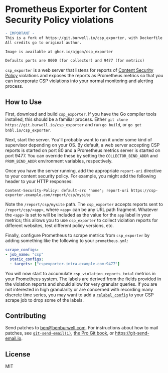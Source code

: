 # Prometheus Exporter for Content Security Policy violations

```diff
- IMPORTANT -
This is a fork of https://git.burwell.io/csp_exporter, with Dockerfile added.
All credits go to original author.

Image is available at ghcr.io/ajgon/csp_exporter

Defaults ports are 8000 (for collector) and 9477 (for metrics)
```

`csp_exporter` is a web server that listens for reports of [Content Security
Policy][csp] violations and exposes the reports as Prometheus metrics so that
you can incorporate CSP violations into your normal monitoring and alerting
process.

## How to Use

First, download and build `csp_exporter`. If you have the Go compiler tools
installed, this should be a familiar process. Either `git clone
https://git.burwell.io/csp_exporter` and run `go build`, or `go get
bnbl.io/csp_exporter`.

Next, start the server. You'll probably want to run it under some kind of
supervisor depending on your OS. By default, a web server accepting CSP reports
is started on port 80 and a Prometheus metrics server is started on port 9477.
You can override these by setting the `COLLECTOR_BIND_ADDR` and `PROM_BIND_ADDR`
environment variables, respectively.

Once you have the server running, add the appropriate `report-uri` directive to
your content security policy. For example, you might add the following header to
your HTTP responses:

```
Content-Security-Policy: default-src 'none'; report-uri https://csp-exporter.example.com/report/csp/mysite
```

Note the `/report/csp/mysite` path. The `csp_exporter` accepts reports sent to
`/report/csp/<app>`, where `<app>` can be any URL path fragment. Whatever the
`<app>` is set to will be included as the value for the `app` label in your
metrics; this allows you to use `csp_exporter` to collect violation reports for
different websites, test different policy versions, etc.

Finally, configure Prometheus to scrape metrics from `csp_exporter` by adding
something like the following to your `prometheus.yml`:

```yml
scrape_configs:
- job_name: "csp"
  static_configs:
  - targets: ["cspexporter.intra.example.com:9477"]
```

You will now start to accumulate `csp_violation_reports_total` metrics in your
Prometheus system. The labels are derived from the fields provided in the
violation reports and should allow for very granular queries. If you are not
interested in high granularity or are concerned with recording many discrete
time series, you may want to add a [`relabel_config`][relabel] to your CSP
scrape job to drop some of the labels.

## Contributing

Send patches to <ben@benburwell.com>. For instructions about how to mail
patches, see [`git-send-email(1)`][gitsendemail], [the Pro Git book][progit], or
<https://git-send-email.io>.

## License

MIT

[csp]: https://developer.mozilla.org/en-US/docs/Web/HTTP/CSP
[relabel]: https://prometheus.io/docs/prometheus/latest/configuration/configuration/#relabel_config
[gitsendemail]: https://git-scm.com/docs/git-send-email
[progit]: https://git-scm.com/book/en/v2/Distributed-Git-Contributing-to-a-Project#_project_over_email
